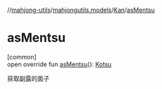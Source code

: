 //[mahjong-utils](../../../index.md)/[mahjongutils.models](../index.md)/[Kan](index.md)/[asMentsu](as-mentsu.md)

# asMentsu

[common]\
open override fun [asMentsu](as-mentsu.md)(): [Kotsu](../-kotsu/index.md)

获取副露的面子
